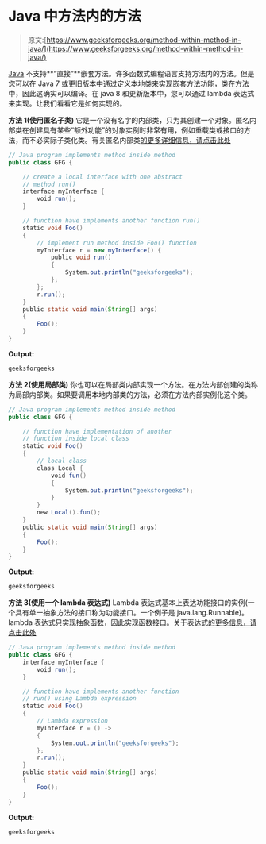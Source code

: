 # Java 中方法内的方法

> 原文:[https://www.geeksforgeeks.org/method-within-method-in-java/](https://www.geeksforgeeks.org/method-within-method-in-java/)

[Java](https://www.geeksforgeeks.org/java/) 不支持**“直接”**嵌套方法。许多函数式编程语言支持方法内的方法。但是您可以在 Java 7 或更旧版本中通过定义本地类来实现嵌套方法功能，类在方法中，因此这确实可以编译。在 java 8 和更新版本中，您可以通过 lambda 表达式来实现。让我们看看它是如何实现的。

**方法 1(使用匿名子类)**
它是一个没有名字的内部类，只为其创建一个对象。匿名内部类在创建具有某些“额外功能”的对象实例时非常有用，例如重载类或接口的方法，而不必实际子类化类。有关匿名内部类[的更多详细信息，请点击此处](https://www.geeksforgeeks.org/anonymous-inner-class-java/)

```java
// Java program implements method inside method
public class GFG {

    // create a local interface with one abstract
    // method run()
    interface myInterface {
        void run();
    }

    // function have implements another function run()
    static void Foo()
    {
        // implement run method inside Foo() function
        myInterface r = new myInterface() {
            public void run()
            {
                System.out.println("geeksforgeeks");
            };
        };
        r.run();
    }
    public static void main(String[] args)
    {
        Foo();
    }
}
```

**Output:**

```java
geeksforgeeks

```

**方法 2(使用局部类)**
你也可以在局部类内部实现一个方法。在方法内部创建的类称为局部内部类。如果要调用本地内部类的方法，必须在方法内部实例化这个类。

```java
// Java program implements method inside method
public class GFG {

    // function have implementation of another 
    // function inside local class
    static void Foo()
    {
        // local class
        class Local {
            void fun()
            {
                System.out.println("geeksforgeeks");
            }
        }
        new Local().fun();
    }
    public static void main(String[] args)
    {
        Foo();
    }
}
```

**Output:**

```java
geeksforgeeks

```

**方法 3(使用一个 lambda 表达式)**
Lambda 表达式基本上表达功能接口的实例(一个具有单一抽象方法的接口称为功能接口。一个例子是 java.lang.Runnable)。lambda 表达式只实现抽象函数，因此实现函数接口。关于表达式[的更多信息，请点击此处](https://www.geeksforgeeks.org/lambda-expressions-java-8/)

```java
// Java program implements method inside method
public class GFG {
    interface myInterface {
        void run();
    }

    // function have implements another function
    // run() using Lambda expression
    static void Foo()
    {
        // Lambda expression
        myInterface r = () ->
        {
            System.out.println("geeksforgeeks");
        };
        r.run();
    }
    public static void main(String[] args)
    {
        Foo();
    }
}
```

**Output:**

```java
geeksforgeeks

```